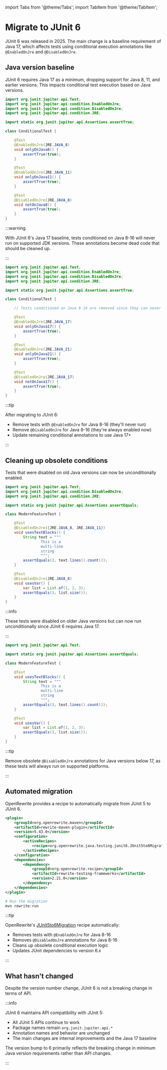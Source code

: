 import Tabs from '@theme/Tabs';
import TabItem from '@theme/TabItem';

# Migrate to JUnit 6

JUnit 6 was released in 2025. The main change is a baseline requirement of Java 17, which affects tests using conditional execution annotations like `@EnabledOnJre` and `@DisabledOnJre`.

## Java version baseline

JUnit 6 requires Java 17 as a minimum, dropping support for Java 8, 11, and earlier versions.
This impacts conditional test execution based on Java versions.

<Tabs>
<TabItem value="before" label="Before">

```java title="ConditionalTest.java"
import org.junit.jupiter.api.Test;
import org.junit.jupiter.api.condition.EnabledOnJre;
import org.junit.jupiter.api.condition.DisabledOnJre;
import org.junit.jupiter.api.condition.JRE;

import static org.junit.jupiter.api.Assertions.assertTrue;

class ConditionalTest {

    @Test
    @EnabledOnJre(JRE.JAVA_8)
    void onlyOnJava8() {
        assertTrue(true);
    }

    @Test
    @EnabledOnJre(JRE.JAVA_11)
    void onlyOnJava11() {
        assertTrue(true);
    }

    @Test
    @DisabledOnJre(JRE.JAVA_8)
    void notOnJava8() {
        assertTrue(true);
    }
}
```

:::warning

With JUnit 6's Java 17 baseline, tests conditioned on Java 8-16 will never run on supported JDK versions.
These annotations become dead code that should be cleaned up.

:::

</TabItem>
<TabItem value="after" label="After">

```java title="ConditionalTest.java"
import org.junit.jupiter.api.Test;
import org.junit.jupiter.api.condition.EnabledOnJre;
import org.junit.jupiter.api.condition.DisabledOnJre;
import org.junit.jupiter.api.condition.JRE;

import static org.junit.jupiter.api.Assertions.assertTrue;

class ConditionalTest {

    // Tests conditioned on Java 8-16 are removed since they can never run

    @Test
    @EnabledOnJre(JRE.JAVA_17)
    void onlyOnJava17() {
        assertTrue(true);
    }

    @Test
    @EnabledOnJre(JRE.JAVA_21)
    void onlyOnJava21() {
        assertTrue(true);
    }

    @Test
    @DisabledOnJre(JRE.JAVA_17)
    void notOnJava17() {
        assertTrue(true);
    }
}
```

:::tip

After migrating to JUnit 6:
- Remove tests with `@EnabledOnJre` for Java 8-16 (they'll never run)
- Remove `@DisabledOnJre` for Java 8-16 (they're always enabled now)
- Update remaining conditional annotations to use Java 17+

:::

</TabItem>
</Tabs>

## Cleaning up obsolete conditions

Tests that were disabled on old Java versions can now be unconditionally enabled.

<Tabs>
<TabItem value="before" label="Before">

```java title="ModernFeatureTest.java"
import org.junit.jupiter.api.Test;
import org.junit.jupiter.api.condition.DisabledOnJre;
import org.junit.jupiter.api.condition.JRE;

import static org.junit.jupiter.api.Assertions.assertEquals;

class ModernFeatureTest {

    @Test
    @DisabledOnJre({JRE.JAVA_8, JRE.JAVA_11})
    void usesTextBlocks() {
        String text = """
                This is a
                multi-line
                string
                """;
        assertEquals(3, text.lines().count());
    }

    @Test
    @DisabledOnJre(JRE.JAVA_8)
    void usesVar() {
        var list = List.of(1, 2, 3);
        assertEquals(3, list.size());
    }
}
```

:::info

These tests were disabled on older Java versions but can now run unconditionally since JUnit 6 requires Java 17.

:::

</TabItem>
<TabItem value="after" label="After">

```java title="ModernFeatureTest.java"
import org.junit.jupiter.api.Test;

import static org.junit.jupiter.api.Assertions.assertEquals;

class ModernFeatureTest {

    @Test
    void usesTextBlocks() {
        String text = """
                This is a
                multi-line
                string
                """;
        assertEquals(3, text.lines().count());
    }

    @Test
    void usesVar() {
        var list = List.of(1, 2, 3);
        assertEquals(3, list.size());
    }
}
```

:::tip

Remove obsolete `@DisabledOnJre` annotations for Java versions below 17, as these tests will always run on supported platforms.

:::

</TabItem>
</Tabs>

## Automated migration

OpenRewrite provides a recipe to automatically migrate from JUnit 5 to JUnit 6.

```xml title="pom.xml"
<plugin>
    <groupId>org.openrewrite.maven</groupId>
    <artifactId>rewrite-maven-plugin</artifactId>
    <version>5.43.0</version>
    <configuration>
        <activeRecipes>
            <recipe>org.openrewrite.java.testing.junit6.JUnit5to6Migration</recipe>
        </activeRecipes>
    </configuration>
    <dependencies>
        <dependency>
            <groupId>org.openrewrite.recipe</groupId>
            <artifactId>rewrite-testing-frameworks</artifactId>
            <version>2.21.0</version>
        </dependency>
    </dependencies>
</plugin>
```

```bash
# Run the migration
mvn rewrite:run
```

:::tip

OpenRewrite's [JUnit5to6Migration](https://docs.openrewrite.org/recipes/java/testing/junit6/junit5to6migration) recipe automatically:
- Removes tests with `@EnabledOnJre` for Java 8-16
- Removes `@DisabledOnJre` annotations for Java 8-16
- Cleans up obsolete conditional execution logic
- Updates JUnit dependencies to version 6.x

:::

## What hasn't changed

Despite the version number change, JUnit 6 is not a breaking change in terms of API.

:::info

JUnit 6 maintains API compatibility with JUnit 5:
- All JUnit 5 APIs continue to work
- Package names remain `org.junit.jupiter.api.*`
- Annotation names and behavior are unchanged
- The main changes are internal improvements and the Java 17 baseline

The version bump to 6 primarily reflects the breaking change in minimum Java version requirements rather than API changes.

:::
